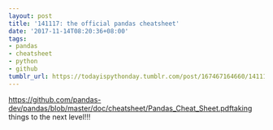 ```yaml
---
layout: post
title: '141117: the official pandas cheatsheet'
date: '2017-11-14T08:20:36+08:00'
tags:
- pandas
- cheatsheet
- python
- github
tumblr_url: https://todayispythonday.tumblr.com/post/167467164660/141117-the-official-pandas-cheatsheet
---
```

https://github.com/pandas-dev/pandas/blob/master/doc/cheatsheet/Pandas_Cheat_Sheet.pdftaking things to the next level!!!
